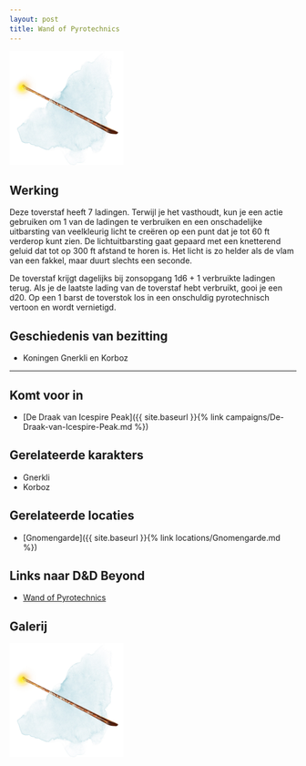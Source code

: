 ```yaml
---
layout: post
title: Wand of Pyrotechnics
---
```


<img src="../images/Wand of Pyrotechnics.jpeg" alt="Wand of Pyrotechnics" width=200>

## Werking
Deze toverstaf heeft 7 ladingen. Terwijl je het vasthoudt, kun je een actie gebruiken om 1 van de ladingen te verbruiken en een onschadelijke uitbarsting van veelkleurig licht te creëren op een punt dat je tot 60 ft verderop kunt zien. De lichtuitbarsting gaat gepaard met een knetterend geluid dat tot op 300 ft afstand te horen is. Het licht is zo helder als de vlam van een fakkel, maar duurt slechts een seconde.

De toverstaf krijgt dagelijks bij zonsopgang 1d6 + 1 verbruikte ladingen terug. Als je de laatste lading van de toverstaf hebt verbruikt, gooi je een d20. Op een 1 barst de toverstok los in een onschuldig pyrotechnisch vertoon en wordt vernietigd.

## Geschiedenis van bezitting
* Koningen Gnerkli en Korboz

---

## Komt voor in
* [De Draak van Icespire Peak]({{ site.baseurl }}{% link campaigns/De-Draak-van-Icespire-Peak.md %})

## Gerelateerde karakters
* Gnerkli
* Korboz

## Gerelateerde locaties
* [Gnomengarde]({{ site.baseurl }}{% link locations/Gnomengarde.md %})

## Links naar D&D Beyond
* [Wand of Pyrotechnics](http://dnd5e.wikidot.com/wondrous-items:wand-of-pyrotechnics)

## Galerij
<img src="../images/Wand of Pyrotechnics.jpeg" alt="Wand of Pyrotechnics" width=200>